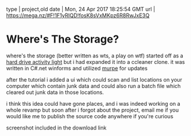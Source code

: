 type | project,old
date | Mon, 24 Apr 2017 18:25:54 GMT
url | https://mega.nz/#F!1F1yRIQD!fosK8sVxMKpz6R8RwJxE3Q

# Where's The Storage?

where's the storage (better written as wts, a play on wtf) started off as a <a class='external' href='https://www.youtube.com/watch?v=NO_gqbE3e54'>hard drive activity light</a> but i had expanded it into a ccleaner clone. it was written in C#.net winforms and utilized <a href='media.html?page=murpe-update-old'>murpe</a> for updates

after the tutorial i added a ui which could scan and list locations on your computer which contain junk data and could also run a batch file which cleared out junk data in those locations.

i think this idea could have gone places, and i was indeed working on a whole revamp but soon after i forgot about the project, email me if you would like me to publish the source code anywhere if you're curious

screenshot included in the download link

